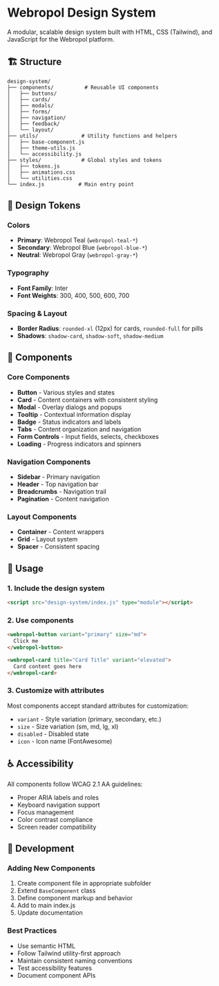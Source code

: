 # Webropol Design System

A modular, scalable design system built with HTML, CSS (Tailwind), and JavaScript for the Webropol platform.

## 🏗️ Structure

```
design-system/
├── components/          # Reusable UI components
│   ├── buttons/
│   ├── cards/
│   ├── modals/
│   ├── forms/
│   ├── navigation/
│   ├── feedback/
│   └── layout/
├── utils/              # Utility functions and helpers
│   ├── base-component.js
│   ├── theme-utils.js
│   └── accessibility.js
├── styles/             # Global styles and tokens
│   ├── tokens.js
│   ├── animations.css
│   └── utilities.css
└── index.js           # Main entry point
```

## 🎨 Design Tokens

### Colors
- **Primary**: Webropol Teal (`webropol-teal-*`)
- **Secondary**: Webropol Blue (`webropol-blue-*`)
- **Neutral**: Webropol Gray (`webropol-gray-*`)

### Typography
- **Font Family**: Inter
- **Font Weights**: 300, 400, 500, 600, 700

### Spacing & Layout
- **Border Radius**: `rounded-xl` (12px) for cards, `rounded-full` for pills
- **Shadows**: `shadow-card`, `shadow-soft`, `shadow-medium`

## 🧩 Components

### Core Components
- **Button** - Various styles and states
- **Card** - Content containers with consistent styling
- **Modal** - Overlay dialogs and popups
- **Tooltip** - Contextual information display
- **Badge** - Status indicators and labels
- **Tabs** - Content organization and navigation
- **Form Controls** - Input fields, selects, checkboxes
- **Loading** - Progress indicators and spinners

### Navigation Components
- **Sidebar** - Primary navigation
- **Header** - Top navigation bar
- **Breadcrumbs** - Navigation trail
- **Pagination** - Content navigation

### Layout Components
- **Container** - Content wrappers
- **Grid** - Layout system
- **Spacer** - Consistent spacing

## 🚀 Usage

### 1. Include the design system
```html
<script src="design-system/index.js" type="module"></script>
```

### 2. Use components
```html
<webropol-button variant="primary" size="md">
  Click me
</webropol-button>

<webropol-card title="Card Title" variant="elevated">
  Card content goes here
</webropol-card>
```

### 3. Customize with attributes
Most components accept standard attributes for customization:
- `variant` - Style variation (primary, secondary, etc.)
- `size` - Size variation (sm, md, lg, xl)
- `disabled` - Disabled state
- `icon` - Icon name (FontAwesome)

## ♿ Accessibility

All components follow WCAG 2.1 AA guidelines:
- Proper ARIA labels and roles
- Keyboard navigation support
- Focus management
- Color contrast compliance
- Screen reader compatibility

## 🔧 Development

### Adding New Components
1. Create component file in appropriate subfolder
2. Extend `BaseComponent` class
3. Define component markup and behavior
4. Add to main index.js
5. Update documentation

### Best Practices
- Use semantic HTML
- Follow Tailwind utility-first approach
- Maintain consistent naming conventions
- Test accessibility features
- Document component APIs
